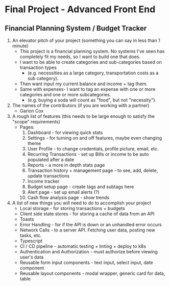 # Final Project - Advanced Front End
## Financial Planning System / Budget Tracker

1) An elevator pitch of your project (something you can say in less than 1 minute)
    * This project is a financial planning system. No systems I've seen has completely fit my needs, so I want to build one that does. 
    * I want to be able to create categories and sub-categories based on transaction types 
        * (e.g. necessities as a large category, transportation costs as a sub category). 
    * Then want input my current balance and income + tag them.      
    * Same with expenses- I want to tag an expense with one or more categories and one or more subcategories. 
        * (e.g. buying a soda will count as "food", but not "necessity").
2) The names of the contributors (if you are working with a partner)
    * Garion Cox
3) A rough list of features (this needs to be large enough to satisfy the "scope" requirements)
    * Pages:
        1) Dashboard - for viewing quick stats
        2) Settings - for turning on and off features, maybe even changing theme
        3) User Profile - to change credentials, profile picture, email, etc.
        4) Recurring Transactions - set up Bills or income to be auto populated after a date
        5) Reports - a more in depth stats page
        6) Transaction history + management page - to see, add, delete, update transactions
        7) Income tracker
        8) Budget setup page - create tags and subtags here
        9) Alert page - set up email alerts (?)
        10) Cash flow analysis page - show trends
4) A list of new things you will need to do to accomplish your project
    * Local storage - for storing transactions + budgets
    * Client side state stores - for storing a cache of data from an API
    * Toasts
    * Error Handling - for if the API is down or an unhandled error occurs
    * Network Calls - to a server API. Fetching user data, posting new tasks, etc.
    * Typescript
    * CI / CD pipeline - automatic testing + linting + deploy to k8s
    * Authentication and Authorization - must authorize before viewing user's data
    * Reusable form input components - text input, select input, date component
    * Reusable layout components - modal wrapper, generic card for data, table